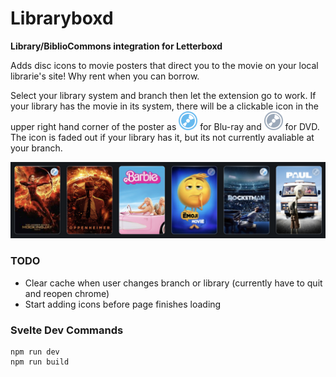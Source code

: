 # Libraryboxd
**Library/BiblioCommons integration for Letterboxd**

Adds disc icons to movie posters that direct you to the movie on your local librarie's site! Why rent when you can borrow.

Select your library system and branch then let the extension go to work. If your library has the movie in its system, there will be a clickable icon in the upper right hand corner of the poster as <img style="width: 30px; height: 30px" src="static/blu-ray.svg"> for Blu-ray and <img style="width: 30px; height: 30px" src="static/dvd.svg"> for DVD. The icon is faded out if your library has it, but its not currently avaliable at your branch.

![Example View of Extension](example-view.png)

### TODO
 * Clear cache when user changes branch or library (currently have to quit and reopen chrome)
 * Start adding icons before page finishes loading

### Svelte Dev Commands 
```
npm run dev
npm run build
```
